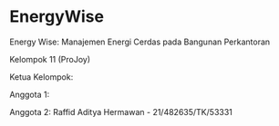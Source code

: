 # EnergyWise
Energy Wise: Manajemen Energi Cerdas pada Bangunan Perkantoran

Kelompok 11 (ProJoy)

Ketua Kelompok: 

Anggota 1: 

Anggota 2: Raffid Aditya Hermawan - 21/482635/TK/53331
